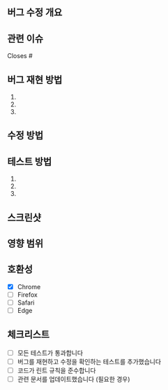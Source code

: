 ## 버그 수정 개요

<!-- 해결된 버그에 대한 간략한 설명 -->

## 관련 이슈

<!-- 이 PR이 해결하는 이슈 번호 -->

Closes #

## 버그 재현 방법

<!-- 수정 전 버그를 재현하는 단계 -->

1.
2.
3.

## 수정 방법

<!-- 버그를 어떻게 해결했는지에 대한 설명 -->

## 테스트 방법

<!-- 수정 사항이 적용된 후 테스트하는 방법 -->

1.
2.
3.

## 스크린샷

<!-- 수정 전/후의 스크린샷 제공 (해당되는 경우) -->

## 영향 범위

<!-- 이 수정이 다른 기능에 영향을 미치는지 확인 -->

## 호환성

- [x] Chrome
- [ ] Firefox
- [ ] Safari
- [ ] Edge

## 체크리스트

- [ ] 모든 테스트가 통과합니다
- [ ] 버그를 재현하고 수정을 확인하는 테스트를 추가했습니다
- [ ] 코드가 린트 규칙을 준수합니다
- [ ] 관련 문서를 업데이트했습니다 (필요한 경우)
